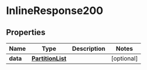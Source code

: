 # InlineResponse200

## Properties
Name | Type | Description | Notes
------------ | ------------- | ------------- | -------------
**data** | [**PartitionList**](PartitionList.md) |  |  [optional]
